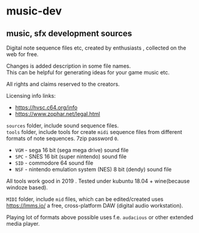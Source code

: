 # music-dev
## music, sfx development sources

Digital note sequence files etc, created by enthusiasts , collected on the web for free.  

Changes is added description in some file names.  
This can be helpful for generating ideas for your game music etc.

All rights and claims reserved to the creators.

Licensing info links:
- https://hvsc.c64.org/info
- https://www.zophar.net/legal.html  

`sources` folder, include sound sequence files.  
`tools` folder, include tools for create `midi` sequence files from different formats of note sequences. 7zip password `0`.  
- `VGM` - sega 16 bit (sega mega drive) sound file  
- `SPC` - SNES 16 bit (super nintendo) sound file  
- `SID` - commodore 64 sound file  
- `NSF` - nintendo emulation system (NES) 8 bit (dendy) sound file  

All tools work good in 2019 . Tested under kubuntu 18.04 + wine(because windoze based).

`MIDI` folder, include `mid` files, which can be edited/created uses https://lmms.io/ a free, cross-platform DAW (digital audio workstation).  

Playing lot of formats above possible uses f.e.  `audacious` or other extended media player.  
